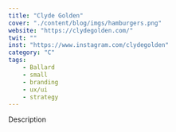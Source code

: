 ```yaml
---
title: "Clyde Golden"
cover: "./content/blog/imgs/hamburgers.png"
website: "https://clydegolden.com/"
twit: ""
inst: "https://www.instagram.com/clydegolden"
category: "C"
tags:
    - Ballard
    - small
    - branding
    - ux/ui
    - strategy
---
```


Description
